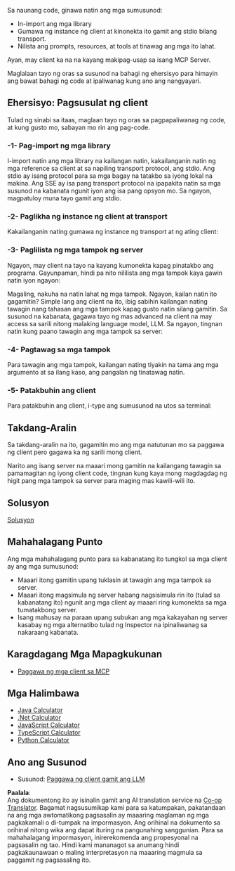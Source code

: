 <!--
CO_OP_TRANSLATOR_METADATA:
{
  "original_hash": "4cc245e2f4ea5db5e2b8c2cd1dadc4b4",
  "translation_date": "2025-07-13T18:19:01+00:00",
  "source_file": "03-GettingStarted/02-client/README.md",
  "language_code": "tl"
}
-->
Sa naunang code, ginawa natin ang mga sumusunod:

- In-import ang mga library
- Gumawa ng instance ng client at kinonekta ito gamit ang stdio bilang transport.
- Nilista ang prompts, resources, at tools at tinawag ang mga ito lahat.

Ayan, may client ka na na kayang makipag-usap sa isang MCP Server.

Maglalaan tayo ng oras sa susunod na bahagi ng ehersisyo para himayin ang bawat bahagi ng code at ipaliwanag kung ano ang nangyayari.

## Ehersisyo: Pagsusulat ng client

Tulad ng sinabi sa itaas, maglaan tayo ng oras sa pagpapaliwanag ng code, at kung gusto mo, sabayan mo rin ang pag-code.

### -1- Pag-import ng mga library

I-import natin ang mga library na kailangan natin, kakailanganin natin ng mga reference sa client at sa napiling transport protocol, ang stdio. Ang stdio ay isang protocol para sa mga bagay na tatakbo sa iyong lokal na makina. Ang SSE ay isa pang transport protocol na ipapakita natin sa mga susunod na kabanata ngunit iyon ang isa pang opsyon mo. Sa ngayon, magpatuloy muna tayo gamit ang stdio.

### -2- Paglikha ng instance ng client at transport

Kakailanganin nating gumawa ng instance ng transport at ng ating client:

### -3- Paglilista ng mga tampok ng server

Ngayon, may client na tayo na kayang kumonekta kapag pinatakbo ang programa. Gayunpaman, hindi pa nito nililista ang mga tampok kaya gawin natin iyon ngayon:

Magaling, nakuha na natin lahat ng mga tampok. Ngayon, kailan natin ito gagamitin? Simple lang ang client na ito, ibig sabihin kailangan nating tawagin nang tahasan ang mga tampok kapag gusto natin silang gamitin. Sa susunod na kabanata, gagawa tayo ng mas advanced na client na may access sa sarili nitong malaking language model, LLM. Sa ngayon, tingnan natin kung paano tawagin ang mga tampok sa server:

### -4- Pagtawag sa mga tampok

Para tawagin ang mga tampok, kailangan nating tiyakin na tama ang mga argumento at sa ilang kaso, ang pangalan ng tinatawag natin.

### -5- Patakbuhin ang client

Para patakbuhin ang client, i-type ang sumusunod na utos sa terminal:

## Takdang-Aralin

Sa takdang-aralin na ito, gagamitin mo ang mga natutunan mo sa paggawa ng client pero gagawa ka ng sarili mong client.

Narito ang isang server na maaari mong gamitin na kailangang tawagin sa pamamagitan ng iyong client code, tingnan kung kaya mong magdagdag ng higit pang mga tampok sa server para maging mas kawili-wili ito.

## Solusyon

[Solusyon](./solution/README.md)

## Mahahalagang Punto

Ang mga mahahalagang punto para sa kabanatang ito tungkol sa mga client ay ang mga sumusunod:

- Maaari itong gamitin upang tuklasin at tawagin ang mga tampok sa server.
- Maaari itong magsimula ng server habang nagsisimula rin ito (tulad sa kabanatang ito) ngunit ang mga client ay maaari ring kumonekta sa mga tumatakbong server.
- Isang mahusay na paraan upang subukan ang mga kakayahan ng server kasabay ng mga alternatibo tulad ng Inspector na ipinaliwanag sa nakaraang kabanata.

## Karagdagang Mga Mapagkukunan

- [Paggawa ng mga client sa MCP](https://modelcontextprotocol.io/quickstart/client)

## Mga Halimbawa

- [Java Calculator](../samples/java/calculator/README.md)
- [.Net Calculator](../../../../03-GettingStarted/samples/csharp)
- [JavaScript Calculator](../samples/javascript/README.md)
- [TypeScript Calculator](../samples/typescript/README.md)
- [Python Calculator](../../../../03-GettingStarted/samples/python)

## Ano ang Susunod

- Susunod: [Paggawa ng client gamit ang LLM](../03-llm-client/README.md)

**Paalala**:  
Ang dokumentong ito ay isinalin gamit ang AI translation service na [Co-op Translator](https://github.com/Azure/co-op-translator). Bagamat nagsusumikap kami para sa katumpakan, pakatandaan na ang mga awtomatikong pagsasalin ay maaaring maglaman ng mga pagkakamali o di-tumpak na impormasyon. Ang orihinal na dokumento sa orihinal nitong wika ang dapat ituring na pangunahing sanggunian. Para sa mahahalagang impormasyon, inirerekomenda ang propesyonal na pagsasalin ng tao. Hindi kami mananagot sa anumang hindi pagkakaunawaan o maling interpretasyon na maaaring magmula sa paggamit ng pagsasaling ito.